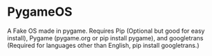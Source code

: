 # PygameOS
A Fake OS made in pygame.
Requires Pip (Optional but good for easy install), Pygame (pygame.org or pip install pygame), and googletrans (Required for languages other than English, pip install googletrans.)
